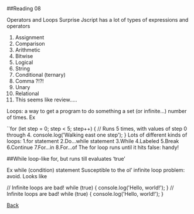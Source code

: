 ##Reading 08

Operators and Loops
Surprise Jscript has a lot of types of expressions and operators
1. Assignment
2. Comparison
3. Arithmetic
4. Bitwise
5. Logical
6. String
7. Conditional (ternary)
8. Comma ?!?!
9. Unary
10. Relational
11. This seems like review…..

Loops: a way to get a program to do something a set (or infinite…) number of times. Ex

``for (let step = 0; step < 5; step++) {
  // Runs 5 times, with values of step 0 through 4.
  console.log('Walking east one step');
}
Lots of different kinds of loops:
1.for statement
2.Do…while statement
3.While
4.Labeled
5.Break
6.Continue
7.For…in
8.For…of
The for loop runs until it hits false: handy!

##While loop-like for, but runs till evaluates ‘true’

Ex
while (condition)
  statement
Susceptible to the ol’ infinite loop problem: avoid. Looks like 

// Infinite loops are bad!
while (true) {
  console.log('Hello, world!');
}
// Infinite loops are bad!
while (true) {
  console.log('Hello, world!');
}

[Back](README.md)